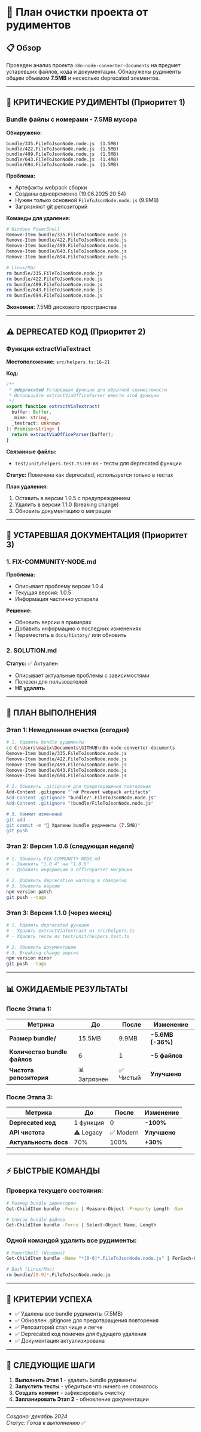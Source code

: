 # 🧹 План очистки проекта от рудиментов

## 📋 Обзор

Проведен анализ проекта `n8n-node-converter-documents` на предмет устаревших файлов, кода и документации. Обнаружены рудименты общим объемом **7.5MB** и несколько deprecated элементов.

---

## 🚨 КРИТИЧЕСКИЕ РУДИМЕНТЫ (Приоритет 1)

### Bundle файлы с номерами - 7.5MB мусора

**Обнаружено:**
```
bundle/335.FileToJsonNode.node.js  (1.5MB)
bundle/422.FileToJsonNode.node.js  (1.5MB) 
bundle/499.FileToJsonNode.node.js  (1.5MB)
bundle/643.FileToJsonNode.node.js  (1.4MB)
bundle/694.FileToJsonNode.node.js  (1.5MB)
```

**Проблема:**
- Артефакты webpack сборки
- Созданы одновременно (19.06.2025 20:54)
- Нужен только основной `FileToJsonNode.node.js` (9.9MB)
- Загрязняют git репозиторий

**Команды для удаления:**
```bash
# Windows PowerShell
Remove-Item bundle/335.FileToJsonNode.node.js
Remove-Item bundle/422.FileToJsonNode.node.js  
Remove-Item bundle/499.FileToJsonNode.node.js
Remove-Item bundle/643.FileToJsonNode.node.js
Remove-Item bundle/694.FileToJsonNode.node.js

# Linux/Mac
rm bundle/335.FileToJsonNode.node.js
rm bundle/422.FileToJsonNode.node.js  
rm bundle/499.FileToJsonNode.node.js
rm bundle/643.FileToJsonNode.node.js
rm bundle/694.FileToJsonNode.node.js
```

**Экономия:** 7.5MB дискового пространства

---

## ⚠️ DEPRECATED КОД (Приоритет 2)

### Функция extractViaTextract

**Местоположение:** `src/helpers.ts:16-21`

**Код:**
```typescript
/**
 * @deprecated Устаревшая функция для обратной совместимости
 * Используйте extractViaOfficeParser вместо этой функции
 */
export function extractViaTextract(
  buffer: Buffer,
  _mime: string,
  _textract: unknown
): Promise<string> {
  return extractViaOfficeParser(buffer);
}
```

**Связанные файлы:**
- `test/unit/helpers.test.ts:69-88` - тесты для deprecated функции

**Статус:** Помечена как deprecated, используется только в тестах

**План удаления:**
1. Оставить в версии 1.0.5 с предупреждением
2. Удалить в версии 1.1.0 (breaking change)
3. Обновить документацию о миграции

---

## 📄 УСТАРЕВШАЯ ДОКУМЕНТАЦИЯ (Приоритет 3)

### 1. FIX-COMMUNITY-NODE.md

**Проблема:**
- Описывает проблему версии 1.0.4
- Текущая версия: 1.0.5
- Информация частично устарела

**Решение:**
- Обновить версии в примерах
- Добавить информацию о последних изменениях
- Переместить в `docs/history/` или обновить

### 2. SOLUTION.md

**Статус:** ✅ Актуален
- Описывает актуальные проблемы с зависимостями
- Полезен для пользователей
- **НЕ удалять**

---

## 🔧 ПЛАН ВЫПОЛНЕНИЯ

### Этап 1: Немедленная очистка (сегодня)

```bash
# 1. Удалить bundle рудименты
cd C:\Users\mazix\Documents\GITHUB\n8n-node-converter-documents
Remove-Item bundle/335.FileToJsonNode.node.js
Remove-Item bundle/422.FileToJsonNode.node.js  
Remove-Item bundle/499.FileToJsonNode.node.js
Remove-Item bundle/643.FileToJsonNode.node.js
Remove-Item bundle/694.FileToJsonNode.node.js

# 2. Обновить .gitignore для предотвращения повторения
Add-Content .gitignore "`n# Prevent webpack artifacts"
Add-Content .gitignore "bundle/*.FileToJsonNode.node.js"
Add-Content .gitignore "!bundle/FileToJsonNode.node.js"

# 3. Коммит изменений
git add .
git commit -m "🧹 Удалены bundle рудименты (7.5MB)"
git push
```

### Этап 2: Версия 1.0.6 (следующая неделя)

```bash
# 1. Обновить FIX-COMMUNITY-NODE.md
# - Заменить "1.0.4" на "1.0.5"
# - Добавить информацию о officeparser миграции

# 2. Добавить deprecation warning в changelog
# 3. Обновить версию
npm version patch
git push --tags
```

### Этап 3: Версия 1.1.0 (через месяц)

```bash
# 1. Удалить deprecated функцию
# - Удалить extractViaTextract из src/helpers.ts
# - Удалить тесты из test/unit/helpers.test.ts

# 2. Обновить документацию
# 3. Breaking change версия
npm version minor
git push --tags
```

---

## 📊 ОЖИДАЕМЫЕ РЕЗУЛЬТАТЫ

### После Этапа 1:
| Метрика | До | После | Изменение |
|---------|-----|-------|-----------|
| **Размер bundle/** | 15.5MB | 9.9MB | **-5.6MB (-36%)** |
| **Количество bundle файлов** | 6 | 1 | **-5 файлов** |
| **Чистота репозитория** | 📊 Загрязнен | ✅ Чистый | **Улучшено** |

### После Этапа 3:
| Метрика | До | После | Изменение |
|---------|-----|-------|-----------|
| **Deprecated код** | 1 функция | 0 | **-100%** |
| **API чистота** | ⚠️ Legacy | ✅ Modern | **Улучшено** |
| **Актуальность docs** | 70% | 100% | **+30%** |

---

## ⚡ БЫСТРЫЕ КОМАНДЫ

### Проверка текущего состояния:
```bash
# Размер bundle директории
Get-ChildItem bundle -Force | Measure-Object -Property Length -Sum

# Список bundle файлов
Get-ChildItem bundle -Force | Select-Object Name, Length
```

### Одной командой удалить все рудименты:
```bash
# PowerShell (Windows)
Get-ChildItem bundle -Name "*[0-9]*.FileToJsonNode.node.js" | ForEach-Object { Remove-Item "bundle/$_" }

# Bash (Linux/Mac)
rm bundle/[0-9]*.FileToJsonNode.node.js
```

---

## 🎯 КРИТЕРИИ УСПЕХА

- ✅ Удалены все bundle рудименты (7.5MB)
- ✅ Обновлен .gitignore для предотвращения повторения
- ✅ Репозиторий стал чище и легче
- ✅ Deprecated код помечен для будущего удаления
- ✅ Документация актуализирована

---

## 🚀 СЛЕДУЮЩИЕ ШАГИ

1. **Выполнить Этап 1** - удалить bundle рудименты
2. **Запустить тесты** - убедиться что ничего не сломалось
3. **Создать коммит** - зафиксировать очистку
4. **Запланировать Этап 2** - обновление документации

---

*Создано: декабрь 2024*  
*Статус: Готов к выполнению* ✅ 